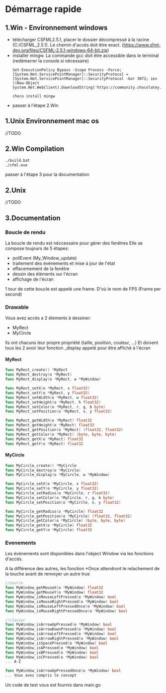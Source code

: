 # Démarrage rapide
## 1.Win - Environnement windows
- télécharger CSFML2.5.1, placer le dossier décompressé à la racine (C:/CSFML_2.5.1). Le chemin d'accès doit être exact. (https://www.sfml-dev.org/files/CSFML-2.5.1-windows-64-bit.zip)
- installer mingw. La commande gcc doit être accessible dans le terminal (redémarrer la console si nécessaire)
  ```
  Set-ExecutionPolicy Bypass -Scope Process -Force; [System.Net.ServicePointManager]::SecurityProtocol = [System.Net.ServicePointManager]::SecurityProtocol -bor 3072; iex ((New-Object System.Net.WebClient).DownloadString('https://community.chocolatey.org/install.ps1'))
  ```
  ```
  choco install mingw
  ```
- passer à l'étape 2.Win

## 1.Unix Environnement mac os
//TODO

## 2.Win Compilation
```sh
./build.bat
./sfml.exe
```
passer à l'étape 3 pour la documentation

## 2.Unix
//TODO

## 3.Documentation

### Boucle de rendu
La boucle de rendu est néccessaire pour gérer des fenêtres
Elle se compose toujours de 5 étapes:
- pollEvent (My_Window_update)
- traitement des évènements et mise à jour de l'état
- effacemement de la fenêtre
- dessin des éléments sur l'écran
- affichage de l'écran

1 tour de cette boucle est appelé une frame. D'où le nom de FPS (Frame per second)

### Drawable
Vous avez accès a 2 élements à dessiner:
- MyRect
- MyCircle

Ils ont chacuns leur propre propriété (taille, position, couleur, ...) Et doivent tous les 2 avoir leur fonction _display appelé pour être affiché à l'écran

#### MyRect
```go
func MyRect_create() *MyRect
func MyRect_destroy(o *MyRect)
func MyRect_display(o *MyRect, w *MyWindow)

func MyRect_setX(o *MyRect, x float32)
func MyRect_setY(o *MyRect, y float32) 
func MyRect_setWidth(o *MyRect, w float32)
func MyRect_setHeight(o *MyRect, h float32)
func MyRect_setColor(o *MyRect, r, g, b byte)
func MyRect_setPosition(o *MyRect, x, y float32)

func MyRect_getWidth(o *MyRect) float32
func MyRect_getHeight(o *MyRect) float32
func MyRect_getPosition(o *MyRect) (float32, float32)
func MyRect_getColor(o *MyRect) (byte, byte, byte)
func MyRect_getX(o *MyRect) float32
func MyRect_getY(o *MyRect) float32 
```

#### MyCircle
```go
func MyCircle_create() *MyCircle
func MyCircle_destroy(o *MyCircle)
func MyCircle_display(o *MyCircle, w *MyWindow)

func MyCircle_setX(o *MyCircle, x float32)
func MyCircle_setY(o *MyCircle, y float32) 
func MyCircle_setRadius(o *MyCircle, r float32)
func MyCircle_setColor(o *MyCircle, r, g, b byte)
func MyCircle_setPosition(o *MyCircle, x, y float32)

func MyCircle_getRadius(o *MyCircle) float32
func MyCircle_getPosition(o *MyCircle) (float32, float32)
func MyCircle_getColor(o *MyCircle) (byte, byte, byte)
func MyCircle_getX(o *MyCircle) float32
func MyCircle_getY(o *MyCircle) float32
```

### Evenements
Les évènements sont disponibles dans l'object Window via les fonctions d'accès.

A la différence des autres, les fonction *Once attendront le relachement de la touche avant de renvoyer un autre true

```go
//sourie
func MyWindow_getMouseX(o *MyWindow) float32
func MyWindow_getMouseY(o *MyWindow) float32
func MyWindow_isMouseLeftPressed(o *MyWindow) bool
func MyWindow_isMouseRightPressed(o *MyWindow) bool
func MyWindow_isMouseLeftPressedOnce(o *MyWindow) bool
func MyWindow_isMouseRightPressedOnce(o *MyWindow) bool

//clavier
func MyWindow_isArrowUpPressed(o *MyWindow) bool
func MyWindow_isArrowDownPressed(o *MyWindow) bool
func MyWindow_isArrowLeftPressed(o *MyWindow) bool
func MyWindow_isArrowRightPressed(o *MyWindow) bool
func MyWindow_isSpacePressed(o *MyWindow) bool
func MyWindow_isAPressed(o *MyWindow) bool
func MyWindow_isBPressed(o *MyWindow) bool
func MyWindow_isCPressed(o *MyWindow) bool
... A-Z

func MyWindow_isArrowUpPressedOnce(o *MyWindow) bool
... Vous avez compris le concept
```

Un code de test vous est fournis dans main.go